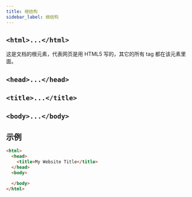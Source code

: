 ```yaml
---
title: 根结构
sidebar_label: 根结构
---
```


## `<html>...</html>`

这是文档的根元素，代表网页是用 HTML5 写的，其它的所有 tag 都在该元素里面。

## `<head>...</head>`

## `<title>...</title>`

## `<body>...</body>`

## 示例

```html
<html>
  <head>
    <title>My Website Title</title>
  </head>
  <body>

  </body>
</html>
```
